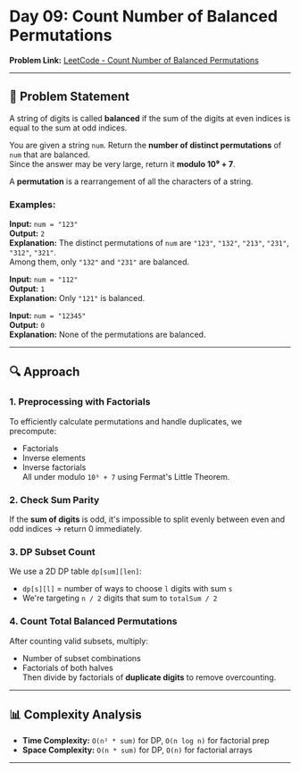 # Day 09: Count Number of Balanced Permutations

**Problem Link:** [LeetCode - Count Number of Balanced Permutations](https://leetcode.com/problems/count-number-of-balanced-permutations)

---

## 🧩 Problem Statement

A string of digits is called **balanced** if the sum of the digits at even indices is equal to the sum at odd indices.

You are given a string `num`. Return the **number of distinct permutations** of `num` that are balanced.  
Since the answer may be very large, return it **modulo 10⁹ + 7**.

A **permutation** is a rearrangement of all the characters of a string.

### Examples:

**Input:** `num = "123"`  
**Output:** `2`  
**Explanation:** The distinct permutations of `num` are `"123"`, `"132"`, `"213"`, `"231"`, `"312"`, `"321"`.  
Among them, only `"132"` and `"231"` are balanced.

**Input:** `num = "112"`  
**Output:** `1`  
**Explanation:** Only `"121"` is balanced.

**Input:** `num = "12345"`  
**Output:** `0`  
**Explanation:** None of the permutations are balanced.

---

## 🔍 Approach

### 1. Preprocessing with Factorials
To efficiently calculate permutations and handle duplicates, we precompute:
- Factorials
- Inverse elements
- Inverse factorials  
All under modulo `10⁹ + 7` using Fermat's Little Theorem.

### 2. Check Sum Parity
If the **sum of digits** is odd, it's impossible to split evenly between even and odd indices → return 0 immediately.

### 3. DP Subset Count
We use a 2D DP table `dp[sum][len]`:
- `dp[s][l]` = number of ways to choose `l` digits with sum `s`
- We're targeting `n / 2` digits that sum to `totalSum / 2`

### 4. Count Total Balanced Permutations
After counting valid subsets, multiply:
- Number of subset combinations
- Factorials of both halves  
Then divide by factorials of **duplicate digits** to remove overcounting.

---

## 📊 Complexity Analysis

- **Time Complexity:** `O(n² * sum)` for DP, `O(n log n)` for factorial prep  
- **Space Complexity:** `O(n * sum)` for DP, `O(n)` for factorial arrays

---
